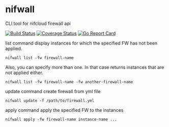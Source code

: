 # nifwall

CLI tool for nifcloud firewall api

[![Build Status](https://travis-ci.org/tanishi/nifwall.svg?branch=master)](https://travis-ci.org/tanishi/nifwall)
[![Coverage Status](https://coveralls.io/repos/github/tanishi/nifwall/badge.svg?branch=master)](https://coveralls.io/github/tanishi/nifwall?branch=master)
[![Go Report Card](https://goreportcard.com/badge/github.com/tanishi/nifwall)](https://goreportcard.com/report/github.com/tanishi/nifwall)

list command display instances for which the specified FW has not been applied.

`nifwall list -fw firewall-name`

Also, you can specify more than one.
In that case returns instances that are not applied either.

`nifwall list -fw firewall-name -fw another-firewall-name`

update command create firewall from yml file

`nifwall update -f /path/to/firewall.yml`

apply command apply the specified FW to the instances

`nifwall apply -fw firewall-name instance-name ...`
